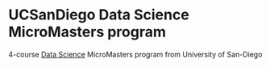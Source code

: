 # UCSanDiego Data Science MicroMasters program

4-course [Data Science](https://www.edx.org/micromasters/data-science) MicroMasters program from University of San-Diego
